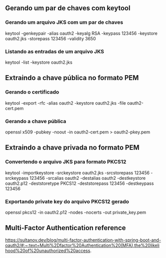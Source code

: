 ## Gerando um par de chaves com keytool

### Gerando um arquivo JKS com um par de chaves
keytool -genkeypair -alias oauth2 -keyalg RSA -keypass 123456 -keystore oauth2.jks -storepass 123456 -validity 3650

### Listando as entradas de um arquivo JKS
keytool -list -keystore oauth2.jks



## Extraindo a chave pública no formato PEM

### Gerando o certificado

keytool -export -rfc -alias oauth2 -keystore oauth2.jks -file oauth2-cert.pem

### Gerando a chave pública

openssl x509 -pubkey -noout -in oauth2-cert.pem > oauth2-pkey.pem



## Extraindo a chave privada no formato PEM

### Convertendo o arquivo JKS para formato PKCS12

keytool -importkeystore -srckeystore oauth2.jks -srcstorepass 123456 -srckeypass 123456 -srcalias oauth2 -destalias oauth2 -destkeystore oauth2.p12 -deststoretype PKCS12 -deststorepass 123456 -destkeypass 123456

### Exportando private key do arquivo PKCS12 gerado

openssl pkcs12 -in oauth2.p12 -nodes -nocerts -out private_key.pem



## Multi-Factor Authentication reference
https://sultanov.dev/blog/multi-factor-authentication-with-spring-boot-and-oauth2/#:~:text=Multi%2Dfactor%20Authentication%20(MFA),the%20likelihood%20of%20unauthorized%20access.
